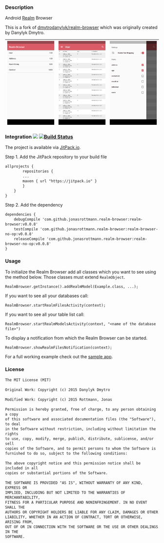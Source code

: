 ### Description

Android [Realm](https://github.com/realm/realm-java) Browser

This is a fork of [dmytrodanylyk/realm-browser](https://github.com/dmytrodanylyk/realm-browser) which was originally created by Danylyk Dmytro.

<img src="screenshots/sc_1.png" width="256"> | <img src="screenshots/sc_2.png" width="256"> | <img src="screenshots/sc_3.png" width="256">
--- | --- | ---


### Integration [![](https://jitpack.io/v/jonasrottmann/realm-browser.svg)](https://jitpack.io/#jonasrottmann/realm-browser) [![Build Status](https://travis-ci.org/jonasrottmann/realm-browser.svg?branch=release)](https://travis-ci.org/jonasrottmann/realm-browser)

The project is available via [JitPack.io](https://jitpack.io/#jonasrottmann/realm-browser/).

Step 1. Add the JitPack repository to your build file

```
allprojects {
        repositories {
        ...
        maven { url "https://jitpack.io" }
        }
    }
}
```

Step 2. Add the dependency

```
dependencies {
    debugCompile 'com.github.jonasrottmann.realm-browser:realm-browser:v0.0.8'
    testCompile 'com.github.jonasrottmann.realm-browser:realm-browser-no-op:v0.0.8'
    releaseCompile 'com.github.jonasrottmann.realm-browser:realm-browser-no-op:v0.0.8'
}
```

### Usage

To initialize the Realm Browser add all classes which you want to see using the method below. Those classes must extend `RealmObject`.

```
RealmBrowser.getInstance().addRealmModel(Example.class, ...);
```

If you want to see all your databases call:

```
RealmBrowser.startRealmFilesActivity(context);
```

If you want to see all your table list call:

```
RealmBrowser.startRealmModelsActivity(context, "<name of the database file>")
```

To display a notification from which the Realm Browser can be started.

```
RealmBrowser.showRealmFilesNotification(context);
```

For a full working example check out the [sample app](https://github.com/jonasrottmann/realm-browser/blob/release/app/src/main/java/de/jonasrottmann/realmsample/MainActivity.java).

### License

```
The MIT License (MIT)

Original Work: Copyright (c) 2015 Danylyk Dmytro

Modified Work: Copyright (c) 2015 Rottmann, Jonas

Permission is hereby granted, free of charge, to any person obtaining a copy
of this software and associated documentation files (the "Software"), to deal
in the Software without restriction, including without limitation the rights
to use, copy, modify, merge, publish, distribute, sublicense, and/or sell
copies of the Software, and to permit persons to whom the Software is
furnished to do so, subject to the following conditions:

The above copyright notice and this permission notice shall be included in all
copies or substantial portions of the Software.

THE SOFTWARE IS PROVIDED "AS IS", WITHOUT WARRANTY OF ANY KIND, EXPRESS OR
IMPLIED, INCLUDING BUT NOT LIMITED TO THE WARRANTIES OF MERCHANTABILITY,
FITNESS FOR A PARTICULAR PURPOSE AND NONINFRINGEMENT. IN NO EVENT SHALL THE
AUTHORS OR COPYRIGHT HOLDERS BE LIABLE FOR ANY CLAIM, DAMAGES OR OTHER
LIABILITY, WHETHER IN AN ACTION OF CONTRACT, TORT OR OTHERWISE, ARISING FROM,
OUT OF OR IN CONNECTION WITH THE SOFTWARE OR THE USE OR OTHER DEALINGS IN THE
SOFTWARE.
```
